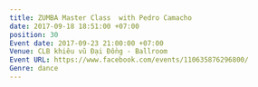 ```yaml
---
title: ZUMBA Master Class  with Pedro Camacho
date: 2017-09-18 18:51:00 +07:00
position: 30
Event date: 2017-09-23 21:00:00 +07:00
Venue: CLB khiêu vũ Đại Đồng - Ballroom
Event URL: https://www.facebook.com/events/110635876296800/
Genre: dance
---
```


